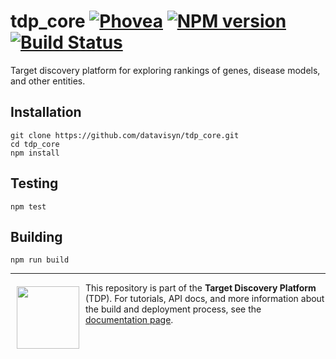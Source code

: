 tdp_core [![Phovea][phovea-image]][phovea-url] [![NPM version][npm-image]][npm-url] [![Build Status][circleci-image]][circleci-url]
=====================

Target discovery platform for exploring rankings of genes, disease models, and other entities.

Installation
------------

```
git clone https://github.com/datavisyn/tdp_core.git
cd tdp_core
npm install
```

Testing
-------

```
npm test
```

Building
--------

```
npm run build
```



***

<a href="https://www.datavisyn.io"><img src="https://www.datavisyn.io/img/logos/datavisyn-d-logo.png" align="left" width="100px" hspace="10" vspace="6"></a>
This repository is part of the **Target Discovery Platform** (TDP). For tutorials, API docs, and more information about the build and deployment process, see the [documentation page](https://wiki.datavisyn.io).




[phovea-image]: https://img.shields.io/badge/Phovea-Client%20Plugin-F47D20.svg
[phovea-url]: https://phovea.caleydo.org
[npm-image]: https://badge.fury.io/js/tdp_core.svg
[npm-url]: https://npmjs.org/package/tdp_core
[circleci-image]: https://circleci.com/gh/datavisyn/tdp_core.svg?style=shield
[circleci-url]: https://circleci.com/gh/datavisyn/tdp_core

